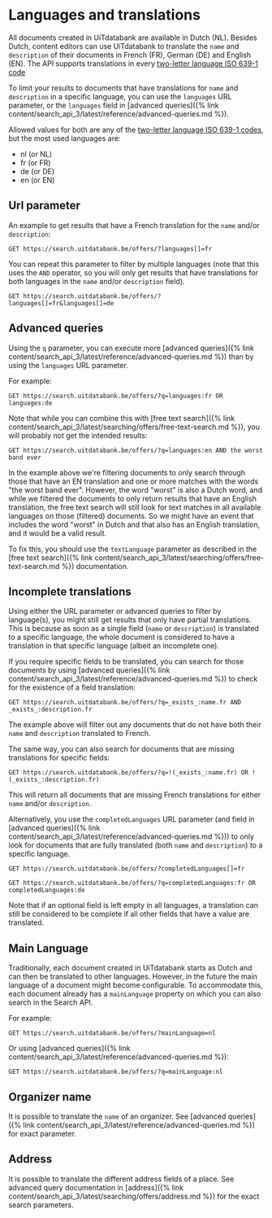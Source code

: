 ---
---

# Languages and translations

All documents created in UiTdatabank are available in Dutch \(NL\). Besides Dutch, content editors can use UiTdatabank to translate the `name` and `description` of their documents in French \(FR\), German \(DE\) and English \(EN\). The API supports translations in every [two-letter language ISO 639-1 code](https://en.wikipedia.org/wiki/List_of_ISO_639-1_codes)

To limit your results to documents that have translations for `name` and `description` in a specific language, you can use the `languages` URL parameter, or the `languages` field in [advanced queries]({% link content/search_api_3/latest/reference/advanced-queries.md %}).

Allowed values for both are any of the [two-letter language ISO 639-1 codes](https://en.wikipedia.org/wiki/List_of_ISO_639-1_codes), but the most used languages are:

* nl \(or NL\)
* fr \(or FR\)
* de \(or DE\)
* en \(or EN\)

## Url parameter

An example to get results that have a French translation for the `name` and/or `description`:

```
GET https://search.uitdatabank.be/offers/?languages[]=fr
```

You can repeat this parameter to filter by multiple languages \(note that this uses the `AND` operator, so you will only get results that have translations for both languages in the `name` and/or `description` field\).

```
GET https://search.uitdatabank.be/offers/?languages[]=fr&languages[]=de
```

## Advanced queries

Using the `q` parameter, you can execute more [advanced queries]({% link content/search_api_3/latest/reference/advanced-queries.md %}) than by using the `languages` URL parameter.

For example:

```
GET https://search.uitdatabank.be/offers/?q=languages:fr OR languages:de
```

Note that while you can combine this with [free text search]({% link content/search_api_3/latest/searching/offers/free-text-search.md %}), you will probably not get the intended results:

```
GET https://search.uitdatabank.be/offers/?q=languages:en AND the worst band ever
```

In the example above we're filtering documents to only search through those that have an EN translation and one or more matches with the words "the worst band ever". However, the word "worst" is also a Dutch word, and while we filtered the documents to only return results that have an English translation, the free text search will still look for text matches in all available languages on those \(filtered\) documents. So we might have an event that includes the word "worst" in Dutch and that also has an English translation, and it would be a valid result.

To fix this, you should use the `textLanguage` parameter as described in the [free text search]({% link content/search_api_3/latest/searching/offers/free-text-search.md %}) documentation.

## Incomplete translations

Using either the URL parameter or advanced queries to filter by language\(s\), you might still get results that only have partial translations. This is because as soon as a single field (`name` or `description`) is translated to a specific language, the whole document is considered to have a translation in that specific language \(albeit an incomplete one\).

If you require specific fields to be translated, you can search for those documents by using [advanced queries]({% link content/search_api_3/latest/reference/advanced-queries.md %}) to check for the existence of a field translation:

```
GET https://search.uitdatabank.be/offers/?q=_exists_:name.fr AND _exists_:description.fr
```

The example above will filter out any documents that do not have both their `name` and `description` translated to French.

The same way, you can also search for documents that are missing translations for specific fields:

```
GET https://search.uitdatabank.be/offers/?q=!(_exists_:name.fr) OR !(_exists_:description.fr)
```

This will return all documents that are missing French translations for either `name` and/or `description`.

Alternatively, you use the `completedLanguages` URL parameter \(and field in [advanced queries]({% link content/search_api_3/latest/reference/advanced-queries.md %})\) to only look for documents that are fully translated (both `name` and `description`) to a specific language.

```
GET https://search.uitdatabank.be/offers/?completedLanguages[]=fr
```

```
GET https://search.uitdatabank.be/offers/?q=completedLanguages:fr OR completedLanguages:de
```

Note that if an optional field is left empty in all languages, a translation can still be considered to be complete if all other fields that have a value are translated.

## Main Language

Traditionally, each document created in UiTdatabank starts as Dutch and can then be translated to other languages. However, in the future the main language of a document might become configurable. To accommodate this, each document already has a `mainLanguage` property on which you can also search in the Search API.

For example:

```
GET https://search.uitdatabank.be/offers/?mainLanguage=nl
```

Or using [advanced queries]({% link content/search_api_3/latest/reference/advanced-queries.md %}):

```
GET https://search.uitdatabank.be/offers/?q=mainLanguage:nl
```

## Organizer name

It is possible to translate the `name` of an organizer. See [advanced queries]({% link content/search_api_3/latest/reference/advanced-queries.md %}) for exact parameter.


## Address

It is possible to translate the different address fields of a place. See advanced query documentation in [address]({% link content/search_api_3/latest/searching/offers/address.md %}) for the exact search parameters.
